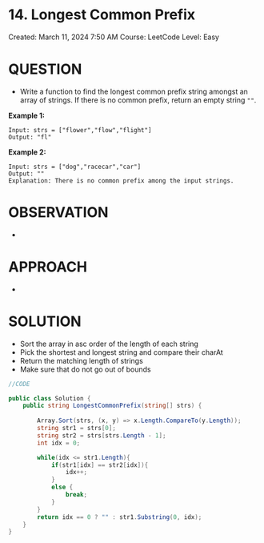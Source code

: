 # 14. Longest Common Prefix

Created: March 11, 2024 7:50 AM
Course: LeetCode
Level: Easy

# QUESTION

- Write a function to find the longest common prefix string amongst an array of strings. If there is no common prefix, return an empty string `""`.

**Example 1:**

```
Input: strs = ["flower","flow","flight"]
Output: "fl"
```

**Example 2:**

```
Input: strs = ["dog","racecar","car"]
Output: ""
Explanation: There is no common prefix among the input strings.
```

# OBSERVATION

- 

# APPROACH

- 

# SOLUTION

- Sort the array in asc order of the length of each string
- Pick the shortest and longest string and compare their charAt
- Return the matching length of strings
- Make sure that do not go out of bounds

```csharp
//CODE

public class Solution {
    public string LongestCommonPrefix(string[] strs) {
        
        Array.Sort(strs, (x, y) => x.Length.CompareTo(y.Length));
        string str1 = strs[0];
        string str2 = strs[strs.Length - 1];
        int idx = 0;

        while(idx <= str1.Length){
            if(str1[idx] == str2[idx]){
                idx++;
            }
            else {
                break;
            }
        }
        return idx == 0 ? "" : str1.Substring(0, idx);
    }
}
```